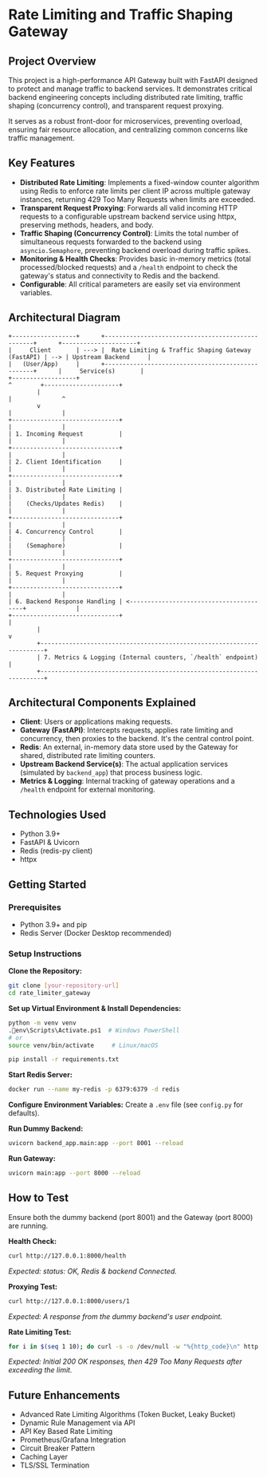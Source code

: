 # Rate Limiting and Traffic Shaping Gateway

## Project Overview

This project is a high-performance API Gateway built with FastAPI designed to protect and manage traffic to backend services. It demonstrates critical backend engineering concepts including distributed rate limiting, traffic shaping (concurrency control), and transparent request proxying.

It serves as a robust front-door for microservices, preventing overload, ensuring fair resource allocation, and centralizing common concerns like traffic management.

## Key Features

- **Distributed Rate Limiting**: Implements a fixed-window counter algorithm using Redis to enforce rate limits per client IP across multiple gateway instances, returning 429 Too Many Requests when limits are exceeded.
- **Transparent Request Proxying**: Forwards all valid incoming HTTP requests to a configurable upstream backend service using httpx, preserving methods, headers, and body.
- **Traffic Shaping (Concurrency Control)**: Limits the total number of simultaneous requests forwarded to the backend using `asyncio.Semaphore`, preventing backend overload during traffic spikes.
- **Monitoring & Health Checks**: Provides basic in-memory metrics (total processed/blocked requests) and a `/health` endpoint to check the gateway's status and connectivity to Redis and the backend.
- **Configurable**: All critical parameters are easily set via environment variables.

## Architectural Diagram

```
+------------------+      +--------------------------------------------------+      +---------------------+
|     Client       | ---> |  Rate Limiting & Traffic Shaping Gateway (FastAPI) | --> | Upstream Backend     |
|   (User/App)     |      +--------------------------------------------------+      |     Service(s)       |
+------------------+                                                       ^        +---------------------+
        |                                                                  |              ^
        v                                                                  |              |
+------------------------------+                                          |              |
| 1. Incoming Request          |                                          |              |
+------------------------------+                                          |              |
| 2. Client Identification     |                                          |              |
+------------------------------+                                          |              |
| 3. Distributed Rate Limiting |                                          |              |
|    (Checks/Updates Redis)    |                                          |              |
+------------------------------+                                          |              |
| 4. Concurrency Control       |                                          |              |
|    (Semaphore)               |                                          |              |
+------------------------------+                                          |              |
| 5. Request Proxying          |                                          |              |
+------------------------------+                                          |              |
| 6. Backend Response Handling | <----------------------------------------+              |
+------------------------------+                                                         |
        |                                                                              v
        +-----------------------------------------------------------------------+
        | 7. Metrics & Logging (Internal counters, `/health` endpoint)         |
        +-----------------------------------------------------------------------+
```

## Architectural Components Explained

- **Client**: Users or applications making requests.
- **Gateway (FastAPI)**: Intercepts requests, applies rate limiting and concurrency, then proxies to the backend. It's the central control point.
- **Redis**: An external, in-memory data store used by the Gateway for shared, distributed rate limiting counters.
- **Upstream Backend Service(s)**: The actual application services (simulated by `backend_app`) that process business logic.
- **Metrics & Logging**: Internal tracking of gateway operations and a `/health` endpoint for external monitoring.

## Technologies Used

- Python 3.9+
- FastAPI & Uvicorn
- Redis (redis-py client)
- httpx

## Getting Started

### Prerequisites

- Python 3.9+ and pip
- Redis Server (Docker Desktop recommended)

### Setup Instructions

**Clone the Repository:**

```bash
git clone [your-repository-url]
cd rate_limiter_gateway
```

**Set up Virtual Environment & Install Dependencies:**

```bash
python -m venv venv
.env\Scripts\Activate.ps1  # Windows PowerShell
# or
source venv/bin/activate     # Linux/macOS

pip install -r requirements.txt
```

**Start Redis Server:**

```bash
docker run --name my-redis -p 6379:6379 -d redis
```

**Configure Environment Variables:**
Create a `.env` file (see `config.py` for defaults).

**Run Dummy Backend:**

```bash
uvicorn backend_app.main:app --port 8001 --reload
```

**Run Gateway:**

```bash
uvicorn main:app --port 8000 --reload
```

## How to Test

Ensure both the dummy backend (port 8001) and the Gateway (port 8000) are running.

**Health Check:**

```bash
curl http://127.0.0.1:8000/health
```

_Expected: status: OK, Redis & backend Connected._

**Proxying Test:**

```bash
curl http://127.0.0.1:8000/users/1
```

_Expected: A response from the dummy backend's user endpoint._

**Rate Limiting Test:**

```bash
for i in $(seq 1 10); do curl -s -o /dev/null -w "%{http_code}\n" http://127.0.0.1:8000/; done
```

_Expected: Initial 200 OK responses, then 429 Too Many Requests after exceeding the limit._

## Future Enhancements

- Advanced Rate Limiting Algorithms (Token Bucket, Leaky Bucket)
- Dynamic Rule Management via API
- API Key Based Rate Limiting
- Prometheus/Grafana Integration
- Circuit Breaker Pattern
- Caching Layer
- TLS/SSL Termination
